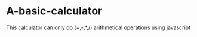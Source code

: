 # A-basic-calculator
This calculator can only do (+,-,*,/) arithmetical operations using javascript
